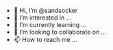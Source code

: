 - 👋 Hi, I’m @sandsocker
- 👀 I’m interested in ...
- 🌱 I’m currently learning ...
- 💞️ I’m looking to collaborate on ...
- 📫 How to reach me ...

<!---
sandsocker/sandsocker is a ✨ special ✨ repository because its `README.md` (this file) appears on your GitHub profile.
You can click the Preview link to take a look at your changes.
--->
